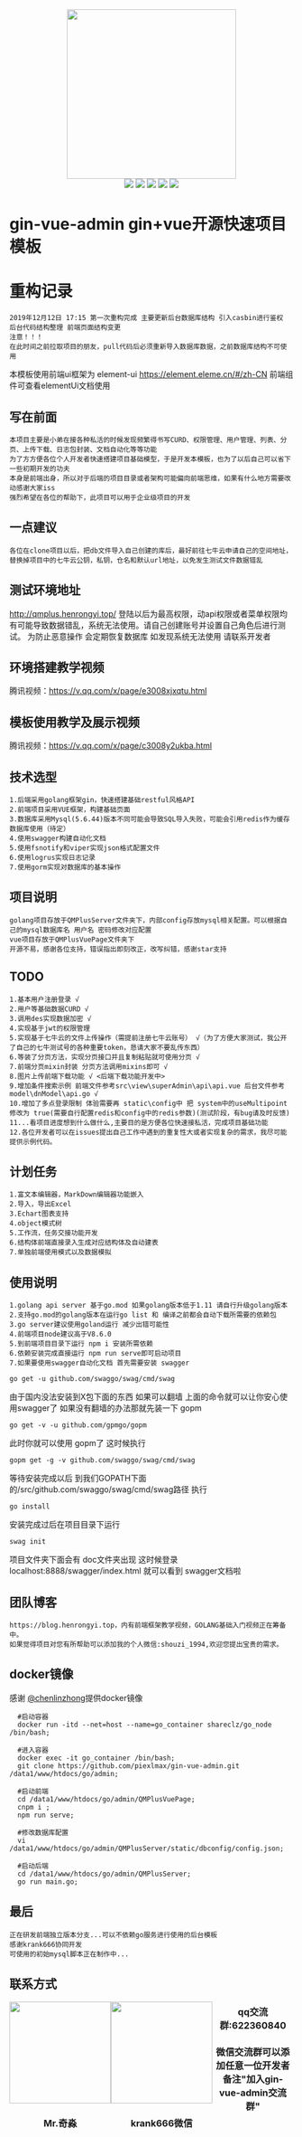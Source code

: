 ﻿
<div align=center>
<img src="http://qmplusimg.henrongyi.top/logo.png" width=300" height="300" />
</div>
<div align=center>
<img src="https://img.shields.io/badge/vue-2.6.10-brightgreen"/>
<img src="https://img.shields.io/badge/element--ui-2.12.0-green"/>
<img src="https://img.shields.io/badge/golang-1.12-blue"/>
<img src="https://img.shields.io/badge/gin-1.4.0-lightBlue"/>
<img src="https://img.shields.io/badge/gorm-1.9.10-red"/>
</div>


# gin-vue-admin gin+vue开源快速项目模板
# 重构记录
    2019年12月12日 17:15 第一次重构完成 主要更新后台数据库结构 引入casbin进行鉴权 后台代码结构整理 前端页面结构变更
    注意！！！
    在此时间之前拉取项目的朋友，pull代码后必须重新导入数据库数据，之前数据库结构不可使用
本模板使用前端ui框架为 element-ui https://element.eleme.cn/#/zh-CN 前端组件可查看elementUi文档使用
## 写在前面
    本项目主要是小弟在接各种私活的时候发现频繁得书写CURD、权限管理、用户管理、列表、分页、上传下载、日志包封装、文档自动化等等功能
    为了方方便各位个人开发者快速搭建项目基础模型，于是开发本模板，也为了以后自己可以省下一些初期开发的功夫
    本身是前端出身，所以对于后端的项目目录或者架构可能偏向前端思维，如果有什么地方需要改动感谢大家iss
    强烈希望在各位的帮助下，此项目可以用于企业级项目的开发
    
## 一点建议
    各位在clone项目以后，把db文件导入自己创建的库后，最好前往七牛云申请自己的空间地址，
    替换掉项目中的七牛云公钥，私钥，仓名和默认url地址，以免发生测试文件数据错乱
    
## 测试环境地址
http://qmplus.henrongyi.top/
登陆以后为最高权限，动api权限或者菜单权限均有可能导致数据错乱，系统无法使用。请自己创建账号并设置自己角色后进行测试。
为防止恶意操作 会定期恢复数据库 如发现系统无法使用 请联系开发者

## 环境搭建教学视频

腾讯视频：https://v.qq.com/x/page/e3008xjxqtu.html
    
## 模板使用教学及展示视频

腾讯视频：https://v.qq.com/x/page/c3008y2ukba.html

## 技术选型
    1.后端采用golang框架gin，快速搭建基础restful风格API
    2.前端项目采用VUE框架，构建基础页面
    3.数据库采用Mysql(5.6.44)版本不同可能会导致SQL导入失败，可能会引用redis作为缓存数据库使用（待定）
    4.使用swagger构建自动化文档
    5.使用fsnotify和viper实现json格式配置文件
    6.使用logrus实现日志记录
    7.使用gorm实现对数据库的基本操作

## 项目说明
    golang项目存放于QMPlusServer文件夹下，内部config存放mysql相关配置。可以根据自己的mysql数据库名 用户名 密码修改对应配置
    vue项目存放于QMPlusVuePage文件夹下
    开源不易，感谢各位支持，错误指出即刻改正，改写纠错，感谢star支持
## TODO
    1.基本用户注册登录 √
    2.用户等基础数据CURD √
    3.调用des实现数据加密 √
    4.实现基于jwt的权限管理 
    5.实现基于七牛云的文件上传操作（需提前注册七牛云账号） √（为了方便大家测试，我公开了自己的七牛测试号的各种重要token，恳请大家不要乱传东西）
    6.等装了分页方法，实现分页接口并且复制粘贴就可使用分页 √
    7.前端分页mixin封装 分页方法调用mixins即可 √
    8.图片上传前端下载功能 √ <后端下载功能开发中>
    9.增加条件搜索示例 前端文件参考src\view\superAdmin\api\api.vue 后台文件参考 model\dnModel\api.go √
    10.增加了多点登录限制 体验需要再 static\config中 把 system中的useMultipoint 修改为 true(需要自行配置redis和config中的redis参数)(测试阶段，有bug请及时反馈)
    11...看项目进度想到什么做什么,主要目的是方便各位快速接私活，完成项目基础功能
    12.各位开发者可以在issues提出自己工作中遇到的重复性大或者实现复杂的需求，我尽可能提供示例代码。
## 计划任务
    1.富文本编辑器，MarkDown编辑器功能嵌入
    2.导入，导出Excel
    3.Echart图表支持
    4.object模式树
    5.工作流，任务交接功能开发
    6.结构体前端直接录入生成对应结构体及自动建表
    7.单独前端使用模式以及数据模拟
## 使用说明
    1.golang api server 基于go.mod 如果golang版本低于1.11 请自行升级golang版本
    2.支持go.mod的golang版本在运行go list 和 编译之前都会自动下载所需要的依赖包
    3.go server建议使用goland运行 减少出错可能性
    4.前端项目node建议高于V8.6.0
    5.到前端项目目录下运行 npm i 安装所需依赖
    6.依赖安装完成直接运行 npm run serve即可启动项目
    7.如果要使用swagger自动化文档 首先需要安装 swagger
````
go get -u github.com/swaggo/swag/cmd/swag
````
由于国内没法安装到X包下面的东西 如果可以翻墙 上面的命令就可以让你安心使用swagger了
如果没有翻墙的办法那就先装一下 gopm

````
go get -v -u github.com/gpmgo/gopm
````
此时你就可以使用 gopm了
这时候执行
````
gopm get -g -v github.com/swaggo/swag/cmd/swag
````
等待安装完成以后
到我们GOPATH下面的/src/github.com/swaggo/swag/cmd/swag路径
执行
````
go install
````
安装完成过后在项目目录下运行
````
swag init
````
项目文件夹下面会有 doc文件夹出现
这时候登录 localhost:8888/swagger/index.html
就可以看到 swagger文档啦
## 团队博客
    https://blog.henrongyi.top，内有前端框架教学视频，GOLANG基础入门视频正在筹备中。
    如果觉得项目对您有所帮助可以添加我的个人微信:shouzi_1994,欢迎您提出宝贵的需求。
## docker镜像
   感谢 [@chenlinzhong](https://github.com/chenlinzhong)提供docker镜像
   
      #启动容器
      docker run -itd --net=host --name=go_container shareclz/go_node /bin/bash;
      
      #进入容器
      docker exec -it go_container /bin/bash;
      git clone https://github.com/piexlmax/gin-vue-admin.git /data1/www/htdocs/go/admin;
      
      #启动前端
      cd /data1/www/htdocs/go/admin/QMPlusVuePage;
      cnpm i ;
      npm run serve;
      
      #修改数据库配置
      vi /data1/www/htdocs/go/admin/QMPlusServer/static/dbconfig/config.json;
      
      #启动后端
      cd /data1/www/htdocs/go/admin/QMPlusServer;
      go run main.go;

## 最后
    正在研发前端独立版本分支...可以不依赖go服务进行使用的后台模板
    感谢krank666协同开发
    可使用的初始mysql脚本正在制作中...
## 联系方式
<div align=center style="float: left">
<img src="http://qmplusimg.henrongyi.top/jjz.jpg" width="180"/>
<H3>Mr.奇淼</H3>
</div>
<div align=center style="float: left">
<img src="http://qmplusimg.henrongyi.top/yx.jpg" width="180"/>
<H3>krank666微信</H3>
</div>

<div align=center>
<h3>qq交流群:622360840</h3>
<h3>微信交流群可以添加任意一位开发者备注"加入gin-vue-admin交流群"</h3>
</div>
